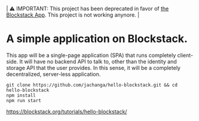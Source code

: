 | :warning: IMPORTANT: This project has been deprecated in favor of [the Blockstack App](https://github.com/blockstack/ux/tree/master/packages/app). This project is not working anynore. |


# A simple application on Blockstack.  

This app will be a single-page application (SPA) that runs completely client-side. It will have no backend API to talk to, other than the identity and storage API that the user provides. In this sense, it will be a completely decentralized, server-less application.

```
git clone https://github.com/jachanga/hello-blockstack.git && cd hello-blockstack
npm install
npm run start
```

https://blockstack.org/tutorials/hello-blockstack/
